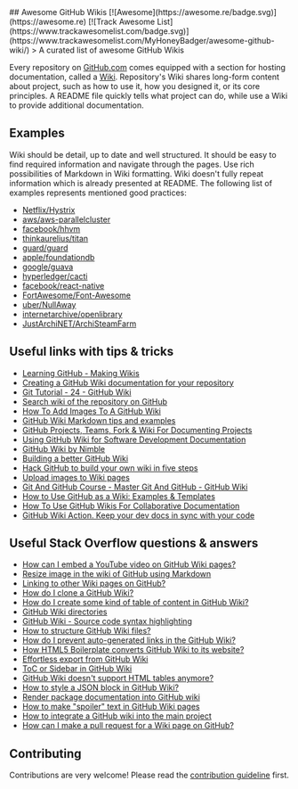 <div class="github-widget" data-repo="MyHoneyBadger/awesome-github-wiki"></div>
## Awesome GitHub Wikis [![Awesome](https://awesome.re/badge.svg)](https://awesome.re) [![Track Awesome List](https://www.trackawesomelist.com/badge.svg)](https://www.trackawesomelist.com/MyHoneyBadger/awesome-github-wiki/)
> A curated list of awesome GitHub Wikis

Every repository on [GitHub.com](https://github.com/) comes equipped with a section for hosting documentation, called a [Wiki](https://docs.github.com/en/communities/documenting-your-project-with-wikis/about-wikis). Repository's Wiki shares long-form content about project, such as how to use it, how you designed it, or its core principles. A README file quickly tells what project can do, while use a Wiki to provide additional documentation.


## Examples
Wiki should be detail, up to date and well structured. It should be easy to find required information and navigate through the pages. Use rich possibilities of Markdown in Wiki formatting. Wiki doesn't fully repeat information which is already presented at README. The following list of examples represents mentioned good practices:    
- [Netflix/Hystrix](https://github.com/Netflix/Hystrix/wiki)
- [aws/aws-parallelcluster](https://github.com/aws/aws-parallelcluster/wiki)
- [facebook/hhvm](https://github.com/facebook/hhvm/wiki)
- [thinkaurelius/titan](https://github.com/thinkaurelius/titan/wiki)
- [guard/guard](https://github.com/guard/guard/wiki/Guard-2.10.3-exits-when-Guardfile-is-changed)
- [apple/foundationdb](https://github.com/apple/foundationdb/wiki)
- [google/guava](https://github.com/google/guava/wiki)
- [hyperledger/cacti](https://github.com/hyperledger/cacti/wiki)
- [facebook/react-native](https://github.com/facebook/react-native/wiki)
- [FortAwesome/Font-Awesome](https://github.com/FortAwesome/Font-Awesome/wiki)
- [uber/NullAway](https://github.com/uber/NullAway/wiki)
- [internetarchive/openlibrary](https://github.com/internetarchive/openlibrary/wiki)
- [JustArchiNET/ArchiSteamFarm](https://github.com/JustArchiNET/ArchiSteamFarm/wiki)

## Useful links with tips & tricks
- [Learning GitHub - Making Wikis](https://www.youtube.com/watch?v=bnMl0d-RcPQ)
- [Creating a GitHub Wiki documentation for your repository](https://carldesouza.com/creating-a-github-wiki-documentation-for-your-repository/)
- [Git Tutorial - 24 - GitHub Wiki](https://www.youtube.com/watch?v=4B0XNThjO0E)
- [Search wiki of the repository on GitHub](https://github.com/linyows/github-wiki-search)
- [How To Add Images To A GitHub Wiki](http://mikehadlow.blogspot.com/2014/03/how-to-add-images-to-github-wiki.html)
- [GitHub Wiki Markdown tips and examples](https://medium.com/@apcoyne100/github-wiki-markdown-tips-and-examples-1bab1f0c0d25)
- [GitHub Projects, Teams, Fork & Wiki For Documenting Projects](https://www.softwaretestinghelp.com/github-projects-teams-fork-wiki)
- [Using GitHub Wiki for Software Development Documentation](https://sparkbox.com/foundry/github_wiki_tutorial_for_technical_wiki_documentation)
- [GitHub Wiki by Nimble](https://nimblehq.co/compass/development/documentation/github-wiki/)
- [Building a better GitHub Wiki](https://bugherd.com/blog/building-a-better-github-wiki/)
- [Hack GitHub to build your own wiki in five steps](https://ably.com/blog/hacking-github-to-build-your-own-wiki)
- [Upload images to Wiki pages](https://github.blog/changelog/2022-02-14-upload-images-to-wiki-pages/)
- [Git And GitHub Course - Master Git And GitHub - GitHub Wiki](https://www.learnvern.com/git-and-github-tutorial/wiki)
- [How to Use GitHub as a Wiki: Examples & Templates](https://almanac.io/blog/github-wiki-examples-templates)
- [How To Use GitHub Wikis For Collaborative Documentation](https://labs.inn.org/2014/05/19/applying-git-to-github-wikis/)
- [GitHub Wiki Action. Keep your dev docs in sync with your code](https://github.com/marketplace/actions/github-wiki-action)

## Useful Stack Overflow questions & answers
- [How can I embed a YouTube video on GitHub Wiki pages?](https://stackoverflow.com/questions/11804820/how-can-i-embed-a-youtube-video-on-github-wiki-pages)
- [Resize image in the wiki of GitHub using Markdown](https://stackoverflow.com/questions/24383700/resize-image-in-the-wiki-of-github-using-markdown)
- [Linking to other Wiki pages on GitHub?](https://stackoverflow.com/questions/6474045/linking-to-other-wiki-pages-on-github)
- [How do I clone a GitHub Wiki?](https://stackoverflow.com/questions/15080848/how-do-i-clone-a-github-wiki)
- [How do I create some kind of table of content in GitHub Wiki?](https://stackoverflow.com/questions/18244417/how-do-i-create-some-kind-of-table-of-content-in-github-wiki)
- [GitHub Wiki directories](https://stackoverflow.com/questions/11088285/github-wiki-directories)
- [GitHub Wiki - Source code syntax highlighting](https://stackoverflow.com/questions/11505503/github-wiki-source-code-syntax-highlighting)
- [How to structure GitHub Wiki files?](https://stackoverflow.com/questions/24236829/how-to-structure-github-wiki-files)
- [How do I prevent auto-generated links in the GitHub Wiki?](https://stackoverflow.com/questions/25706012/how-do-i-prevent-auto-generated-links-in-the-github-wiki)
- [How HTML5 Boilerplate converts GitHub Wiki to its website?](https://stackoverflow.com/questions/8624865/how-html5-boilerplate-converts-github-wiki-to-its-website)
- [Effortless export from GitHub Wiki](https://stackoverflow.com/questions/18759738/effortless-export-from-github-wiki)
- [ToC or Sidebar in GitHub Wiki](https://stackoverflow.com/questions/9239588/toc-or-sidebar-in-github-wiki)
- [GitHub Wiki doesn't support HTML tables anymore?](https://stackoverflow.com/questions/45657579/github-wiki-doesnt-support-html-tables-anymore)
- [How to style a JSON block in GitHub Wiki?](https://stackoverflow.com/questions/14901245/how-to-style-a-json-block-in-github-wiki)
- [Render package documentation into GitHub wiki](https://stackoverflow.com/questions/27451937/render-package-documentation-into-github-wiki)
- [How to make "spoiler" text in GitHub Wiki pages](https://stackoverflow.com/questions/32814161/how-to-make-spoiler-text-in-github-wiki-pages)
- [How to integrate a GitHub wiki into the main project](https://stackoverflow.com/questions/6941688/how-to-integrate-a-github-wiki-into-the-main-project)
- [How can I make a pull request for a Wiki page on GitHub?](https://stackoverflow.com/questions/10642928/how-can-i-make-a-pull-request-for-a-wiki-page-on-github)

## Contributing
Contributions are very welcome! Please read the [contribution guideline](https://github.com/MyHoneyBadger/awesome-github-wiki/blob/master/contributing.md) first.